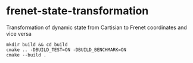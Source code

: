 # frenet-state-transformation
Transformation of dynamic state from Cartisian to Frenet coordinates and vice versa

```
mkdir build && cd build
cmake .. -DBUILD_TEST=ON -DBUILD_BENCHMARK=ON
cmake --build .
```
